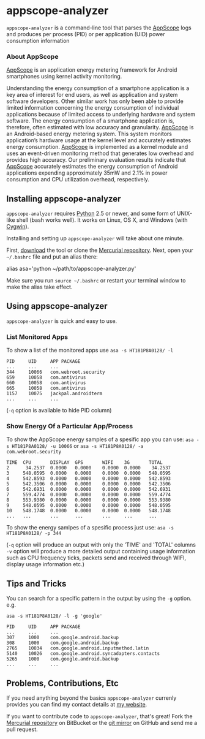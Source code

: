 appscope-analyzer
=======

`appscope-analyzer` is a command-line tool that parses the [AppScope][] logs
 and produces per process (PID) or per application (UID) power consumption
 information

### About AppScope

[AppScope][] is an application energy metering framework for Android smartphones
using kernel activity monitoring.

Understanding the energy consumption of a smartphone application is a key area of
interest for end users, as well as application and system software developers. Other
similar work has only been able to provide limited information concerning the energy
consumption of individual applications because of limited access to underlying hardware
and system software. The energy consumption of a smartphone application is, therefore,
often estimated with low accuracy and granularity. [AppScope][] is an Android-based energy
metering system. This system monitors application’s hardware usage at the kernel level
and accurately estimates energy consumption. [AppScope][] is implemented as a kernel module
and uses an event-driven monitoring method that generates low overhead and provides high
accuracy. Our preliminary evaluation results indicate that [AppScope][] accurately estimates
the energy consumption of Android applications expending approximately 35mW and 2.1% in
power consumption and CPU utilization overhead, respectively. 

[AppScope]: http://css3.yonsei.ac.kr:5612/appscope



Installing appscope-analyzer
------------

`appscope-analyzer` requires [Python][] 2.5 or newer, and some form of UNIX-like shell (bash
works well).  It works on Linux, OS X, and Windows (with [Cygwin][]).

[Python]: http://python.org/
[Cygwin]: http://www.cygwin.com/

Installing and setting up `appscope-analyzer` will take about one minute.

First, [download][] the tool or clone the [Mercurial repository][]. Next, open your `~/.bashrc` file and
put an alias there:

[download]: https://bitbucket.org/tpetsas/appscope-analyzer/get/d2d143e2711a.zip

  alias asa='python ~/path/to/appscope-analyzer.py'

Make sure you run `source ~/.bashrc` or restart your terminal window to make
the alias take effect.


Using appscope-analyzer
-------

`appscope-analyzer` is quick and easy to use.

### List Monitored Apps

To show a list of the monitored apps use `asa -s HT181P8A0128/ -l`


    PID     UID     APP PACKAGE
    ...     ...     ...
    344     10066   com.webroot.security                     
    659     10058   com.antivirus                            
    660     10058   com.antivirus                            
    665     10058   com.antivirus                            
    1157    10075   jackpal.androidterm
    ...     ...     ...

(`-q` option is available to hide PID column)

### Show Energy Of a Particular App/Process

To show the AppScope energy samples of a spesific app you can use:
`asa -s HT181P8A0128/ -u 10066` or
`asa -s HT181P8A0128/ -a com.webroot.security`


    TIME  CPU       DISPLAY  GPS       WIFI    3G       TOTAL
    2      34.2537  0.0000   0.0000    0.0000  0.0000    34.2537
    3     548.0595  0.0000   0.0000    0.0000  0.0000   548.0595
    4     542.8593  0.0000   0.0000    0.0000  0.0000   542.8593
    5     542.3506  0.0000   0.0000    0.0000  0.0000   542.3506
    6     542.6931  0.0000   0.0000    0.0000  0.0000   542.6931
    7     559.4774  0.0000   0.0000    0.0000  0.0000   559.4774
    8     553.9380  0.0000   0.0000    0.0000  0.0000   553.9380
    9     548.0595  0.0000   0.0000    0.0000  0.0000   548.0595
    10    548.1748  0.0000   0.0000    0.0000  0.0000   548.1748
    ...   ...       ...      ...       ...     ...      ...

To show the energy samlpes of a spesific process just use:
`asa -s HT181P8A0128/ -p 344`

(`-q` option will produce an output with only the 'TIME' and 'TOTAL' columns
`-v` option will produce a more detailed output containing usage information
such as CPU frequency ticks, packets send and received through WIFI, display
usage information etc.)


Tips and Tricks
---------------

You can search for a specific pattern in the output by using the
`-g` option. e.g.

`asa -s HT181P8A0128/ -l -g 'google'`


    PID     UID     APP PACKAGE
    ...     ...     ...
    307     1000    com.google.android.backup                
    308     1000    com.google.android.backup                
    2765    10034   com.google.android.inputmethod.latin     
    5140    10026   com.google.android.syncadapters.contacts 
    5265    1000    com.google.android.backup
    ...     ...     ...


Problems, Contributions, Etc
----------------------------

If you need anything beyond the basics `appscope-analyzer`
currenly provides you can find my contact details at [my website][].

[my website]: http://thanasispetsas.com

If you want to contribute code to `appscope-analyzer`, that's great!  Fork the
[Mercurial repository][] on BitBucket or the [git mirror][] on GitHub and send me
a pull request.

[Mercurial repository]: https://tpetsas@bitbucket.org/tpetsas/appscope-analyzer.git 
[git mirror]: https://github.com/tpetsas/appscope-analyzer.git

